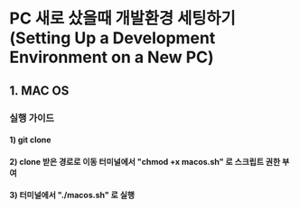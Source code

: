# PC 새로 샀을때 개발환경 세팅하기 (Setting Up a Development Environment on a New PC)

## 1. MAC OS
### 실행 가이드
#### 1) git clone 
#### 2) clone 받은 경로로 이동 터미널에서 "chmod +x macos.sh" 로 스크립트 권한 부여
#### 3) 터미널에서 "./macos.sh" 로 실행
